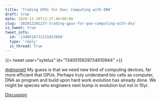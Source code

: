 ```yaml
---
title: 'Trading GPUs for Goo: Computing with DNA'
draft: true
date: 2020-12-20T12:37:48+00:00
slug: '202012201237-trading-gpus-for-goo-computing-with-dna'
is_tweet: true
tweet_info:
  id: '1340516731131813888'
  type: 'reply'
  is_thread: True
---
```




{{< tweet user="sytelus" id="1340515929734610944" >}}

[@dmonett](https://x.com/dmonett) My guess is that we need new kind of computing devices, far more efficient that GPUs. Perhaps truly understand bio cells as computer, DNA as program and build upon hard work evolution has already done. We might be species who engineers next bump in evolution but not in 10yr.

[Discussion](https://x.com/sytelus/status/1340516731131813888)
